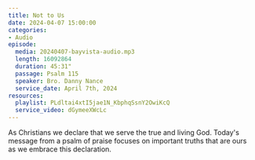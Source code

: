 ```yaml
---
title: Not to Us
date: 2024-04-07 15:00:00
categories:
- Audio
episode:
  media: 20240407-bayvista-audio.mp3
  length: 16092864
  duration: 45:31"
  passage: Psalm 115
  speaker: Bro. Danny Nance
  service_date: April 7th, 2024
resources:
  playlist: PLdltai4xtI5jae1N_KbphqSsnY2OwiKcQ
  service_video: dGymeeXWcLc
---
```

As Christians we declare that we serve the true and living God. Today's message from a psalm of praise focuses on important truths that are ours as we embrace this declaration.